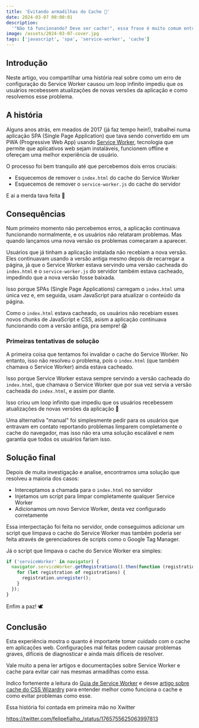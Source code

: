 ```yaml
---
title: 'Evitando armadilhas do Cache 🤡'
date: 2024-03-07 00:00:01
description:
  '"Não tá funcionando? Deve ser cache!", essa frase é muito comum entre devs, mas sabia que configurações mal feitas de cache realmente podem destruir sua aplicação?'
image: /assets/2024-03-07-cover.jpg
tags: ['javascript', 'spa', 'service-worker', 'cache']
---
```


## Introdução

Neste artigo, vou compartilhar uma história real sobre como um erro de configuração do Service Worker causou um loop infinito impediu que os usuários recebessem atualizações de novas versões da aplicação e como resolvemos esse problema.

## A história

Alguns anos atrás, em meados de 2017 (já faz tempo hein!), trabalhei numa aplicação SPA (Single Page Application) que tava sendo convertido em um PWA (Progressive Web App) usando [Service Worker](https://developer.mozilla.org/en-US/docs/Web/API/Service_Worker_API/Using_Service_Workers), tecnologia que permite que aplicativos web sejam instaláveis, funcionem offline e ofereçam uma melhor experiência de usuário.

O processo foi bem tranquilo até que percebemos dois erros cruciais:

- Esquecemos de remover o `index.html` do cache do Service Worker
- Esquecemos de remover o `service-worker.js` do cache do servidor

E ai a merda tava feita 🤡

## Consequências

Num primeiro momento não percebemos erros, a aplicação continuava funcionando normalmente, e os usuários não relataram problemas. Mas quando lançamos uma nova versão os problemas começaram a aparecer.

Usuários que já tinham a aplicação instalada não recebiam a nova versão. Eles continuavam usando a versão antiga mesmo depois de recarregar a página, já que o Service Worker estava servindo uma versão cacheada do `index.html` e o `service-worker.js` do servidor também estava cacheado, impedindo que a nova versão fosse baixada.

Isso porque SPAs (Single Page Applications) carregam o `index.html` uma única vez e, em seguida, usam JavaScript para atualizar o conteúdo da página.

Como o `index.html` estava cacheado, os usuários não recebiam esses novos chunks de JavaScript e CSS, asism a aplicação continuava funcionando com a versão antiga, pra sempre! 😱


### Primeiras tentativas de solução

A primeira coisa que tentamos foi invalidar o cache do Service Worker. No entanto, isso não resolveu o problema, pois o `index.html` (que também chamava o Service Worker) ainda estava cacheado.

Isso porque Service Worker estava sempre servindo a versão cacheada do `index.html`, que chamava o Service Worker que por sua vez servia a versão cacheada do `index.html`, e assim por diante.

Isso criou um loop infinito que impediu que os usuários recebessem atualizações de novas versões da aplicação 🤡

Uma alternativa "manual" foi simplesmente pedir para os usuários que entravam em contato reportando problemas limparem completamente o cache do navegador, mas isso não era uma solução escalável e nem garantia que todos os usuários fariam isso.

## Solução final

Depois de muita investigação e analise, encontramos uma solução que resolveu a maioria dos casos:

- Interceptamos a chamada para o `index.html` no servidor
- Injetamos um script para limpar completamente qualquer Service Worker
- Adicionamos um novo Service Worker, desta vez configurado corretamente

Essa interpectação foi feita no servidor, onde conseguimos adicionar um script que limpava o cache do Service Worker mas também poderia ser feita através de gerenciadores de scripts como o Google Tag Manager.

Já o script que limpava o cache do Service Worker era simples:

```javascript
if ('serviceWorker' in navigator) {
  navigator.serviceWorker.getRegistrations().then(function (registrations) {
    for (let registration of registrations) {
      registration.unregister();
    }
  });
}
```

Enfim a paz! 🕊

## Conclusão

Esta experiência mostra o quanto é importante tomar cuidado com o cache em aplicações web. Configurações mal feitas podem causar problemas graves, difíceis de diagnosticar e ainda mais difíceis de resolver.

Vale muito a pena ler artigos e documentações sobre Service Worker e cache para evitar cair nas mesmas armadilhas como essa.

Indico fortemente a leitura do [Guia de Service Worker](https://developers.google.com/web/fundamentals/primers/service-workers) e desse [artigo sobre cache do CSS Wizardry](https://csswizardry.com/2019/03/cache-control-for-civilians/) para entender melhor como funciona o cache e como evitar problemas como esse.

Essa história foi contada em primeira mão no Xwitter

https://twitter.com/felipefialho_/status/1765755625063997813
